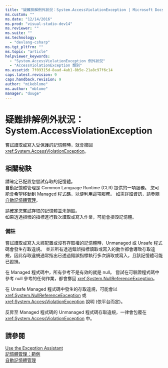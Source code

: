 ```yaml
---
title: "疑難排解例外狀況：System.AccessViolationException | Microsoft Docs"
ms.custom: ""
ms.date: "12/14/2016"
ms.prod: "visual-studio-dev14"
ms.reviewer: ""
ms.suite: ""
ms.technology: 
  - "devlang-csharp"
ms.tgt_pltfrm: ""
ms.topic: "article"
helpviewer_keywords: 
  - "System.AccessViolationException 例外狀況"
  - "AccessViolationException 類別"
ms.assetid: 7f09315d-8aad-4ab1-8b5e-21a8c97f6c14
caps.latest.revision: 9
caps.handback.revision: 9
author: "mikeblome"
ms.author: "mblome"
manager: "douge"
---
```

# 疑難排解例外狀況：System.AccessViolationException
嘗試讀取或寫入受保護的記憶體時，就會擲回 <xref:System.AccessViolationException>。  
  
## 相關秘訣  
 請確定已配置您嘗試存取的記憶體。  
 自動記憶體管理是 Common Language Runtime \(CLR\) 提供的一項服務。 您可能會希望移動到 Managed 程式碼，以便利用這項服務。 如需詳細資訊，請參閱[自動記憶體管理](../Topic/Automatic%20Memory%20Management.md)。  
  
 請確定您嘗試存取的記憶體並未損毀。  
 如果透過損壞的指標進行數次讀取或寫入作業，可能會損毀記憶體。  
  
### 備註  
 嘗試讀取或寫入未經配置或沒有存取權的記憶體時，Unmanaged 或 Unsafe 程式碼會發生存取違規。 並非所有透過錯誤指標讀取或寫入的動作都會導致存取違規，因此存取違規通常指出已透過錯誤指標執行多次讀取或寫入，且該記憶體可能已毀損。  
  
 在 Managed 程式碼中，所有參考不是有效的就是 null。 嘗試在可驗證程式碼中參考 null 參考的任何作業，都會擲回 <xref:System.NullReferenceException>。  
  
 在 Unsafe Managed 程式碼中發生的存取違規，可能會以 <xref:System.NullReferenceException> 或 <xref:System.AccessViolationException> 說明 \(依平台而定\)。  
  
 反昇至 Managed 程式碼的 Unmanaged 程式碼存取違規，一律會包覆在 <xref:System.AccessViolationException> 中。  
  
## 請參閱  
 [Use the Exception Assistant](../Topic/How%20to:%20Use%20the%20Exception%20Assistant.md)   
 [記憶體管理：範例](../Topic/Memory%20Management:%20Examples.md)   
 [自動記憶體管理](../Topic/Automatic%20Memory%20Management.md)